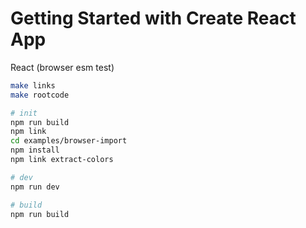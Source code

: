 # Getting Started with Create React App

React (browser esm test)

```bash
make links
make rootcode

# init
npm run build
npm link
cd examples/browser-import
npm install
npm link extract-colors

# dev
npm run dev

# build
npm run build
```
